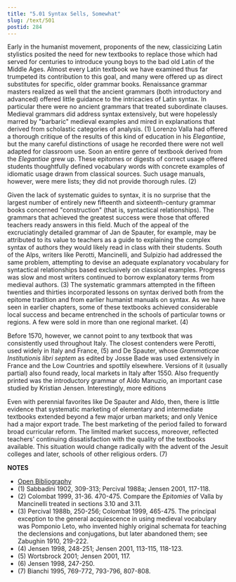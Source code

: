 ```yaml
---
title: "5.01 Syntax Sells, Somewhat"
slug: /text/501
postid: 284
---
```

Early in the humanist movement, proponents of the new, classicizing Latin stylistics posited the need for new textbooks to replace those which had served for centuries to introduce young boys to the bad old Latin of the Middle Ages. Almost every Latin textbook we have examined thus far trumpeted its contribution to this goal, and many were offered up as direct substitutes for specific, older grammar books. Renaissance grammar masters realized as well that the ancient grammars (both introductory and advanced) offered little guidance to the intricacies of Latin syntax. In particular there were no ancient grammars that treated subordinate clauses. Medieval grammars did address syntax extensively, but were hopelessly marred by "barbaric" medieval examples and mired in explanations that derived from scholastic categories of analysis. (1) Lorenzo Valla had offered a thorough critique of the results of this kind of education in his *Elegantiae*, but the many careful distinctions of usage he recorded there were not well adapted for classroom use. Soon an entire genre of textbook derived from the *Elegantiae* grew up. These epitomes or digests of correct usage offered students thoughtfully defined vocabulary words with concrete examples of idiomatic usage drawn from classical sources. Such usage manuals, however, were mere lists; they did not provide thorough rules. (2)

Given the lack of systematic guides to syntax, it is no surprise that the largest number of entirely new fifteenth and sixteenth-century grammar books concerned "construction" (that is, syntactical relationships). The grammars that achieved the greatest success were those that offered teachers ready answers in this field. Much of the appeal of the excruciatingly detailed grammar of Jan de Spauter, for example, may be attributed to its value to teachers as a guide to explaining the complex syntax of authors they would likely read in class with their students. South of the Alps, writers like Perotti, Mancinelli, and Sulpizio had addressed the same problem, attempting to devise an adequate explanatory vocabulary for syntactical relationships based exclusively on classical examples. Progress was slow and most writers continued to borrow explanatory terms from medieval authors. (3) The systematic grammars attempted in the fifteen twenties and thirties incorporated lessons on syntax derived both from the epitome tradition and from earlier humanist manuals on syntax. As we have seen in earlier chapters, some of these textbooks achieved considerable local success and became entrenched in the schools of particular towns or regions. A few were sold in more than one regional market. (4)

Before 1570, however, we cannot point to any textbook that was consistently used throughout Italy. The closest contenders were Perotti, used widely in Italy and France, (5) and De Spauter, whose *Grammaticae Institutionis libri septem* as edited by Josse Bade was used extensively in France and the Low Countries and spottily elsewhere. Versions of it (usually partial) also found ready, local markets in Italy after 1550. Also frequently printed was the introductory grammar of Aldo Manuzio, an important case studied by Kristian Jensen. Interestingly, more editions 

Even with perennial favorites like De Spauter and Aldo, then, there is little evidence that systematic marketing of elementary and intermediate textbooks extended beyond a few major urban markets; and only Venice had a major export trade. The best marketing of the period failed to forward broad curricular reform. The limited market success, moreover, reflected teachers' continuing dissatisfaction with the quality of the textbooks available. This situation would change radically with the advent of the Jesuit colleges and later, schools of other religious orders. (7)

**NOTES**
* [Open Bibliography](/bibliography.pdf)
* (1) Sabbadini 1902, 309-313; Percival 1988a; Jensen 2001, 117-118.
* (2) Colombat 1999, 31-36. 470-475. Compare the *Epitomies* of Valla by Mancinelli treated in sections 3.10 and 3.11.
* (3) Percival 1988b, 250-256; Colombat 1999, 465-475. The principal exception to the general acquiescence in using medieval vocabulary was Pomponio Leto, who invented highly original schemata for teaching the declensions and conjugations, but later abandoned them; see Zabughin 1910, 219-222.
* (4) Jensen 1998, 248-251; Jensen 2001, 113-115, 118-123.
* (5) Wortsbrock 2001; Jensen 2001, 117.
* (6) Jensen 1998, 247-250.
* (7) Bianchi 1995, 769-772, 793-796, 807-808.
